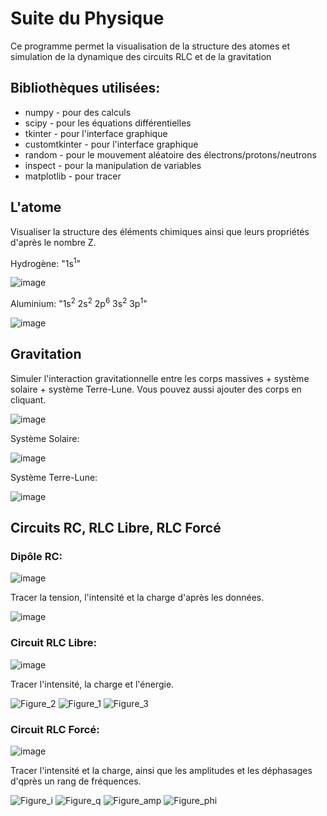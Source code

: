 # Suite du Physique
Ce programme permet la visualisation de la structure des atomes et simulation de la dynamique des circuits RLC et de la gravitation

## Bibliothèques utilisées:
- numpy - pour des calculs
- scipy - pour les équations différentielles
- tkinter - pour l'interface graphique
- customtkinter - pour l'interface graphique
- random - pour le mouvement aléatoire des électrons/protons/neutrons
- inspect - pour la manipulation de variables
- matplotlib - pour tracer

## L'atome

Visualiser la structure des éléments chimiques ainsi que leurs propriétés d'après le nombre Z.

Hydrogène: "1s<sup>1</sup>"

![image](https://user-images.githubusercontent.com/54601024/213917127-6f574587-60cf-40ea-9073-d358ce96b3ed.png)

Aluminium: "1s<sup>2</sup> 2s<sup>2</sup> 2p<sup>6</sup> 3s<sup>2</sup> 3p<sup>1</sup>"

![image](https://user-images.githubusercontent.com/54601024/213917154-ec494345-0e00-415d-9408-e826212a2293.png)

## Gravitation

Simuler l'interaction gravitationnelle entre les corps massives + système solaire + système Terre-Lune. Vous pouvez aussi ajouter des corps en cliquant.

![image](https://user-images.githubusercontent.com/54601024/213917501-471017ce-8d51-4d71-9c2c-f5c2017f366d.png)

Système Solaire:

![image](https://user-images.githubusercontent.com/54601024/213917513-43a92e5f-65f7-4f9c-a77c-871b82cbb216.png)

Système Terre-Lune:

![image](https://user-images.githubusercontent.com/54601024/213917529-98302c40-3886-40f1-98f8-137a1919fc0d.png)

## Circuits RC, RLC Libre, RLC Forcé

### Dipôle RC:

![image](https://user-images.githubusercontent.com/54601024/213917745-6b5c753e-ceb1-4226-8626-ad6875151c69.png)

Tracer la tension, l'intensité et la charge d'après les données.

![image](https://user-images.githubusercontent.com/54601024/213917859-e2f0ce75-3610-49e8-ad85-01a793ee9628.png)

### Circuit RLC Libre:

![image](https://user-images.githubusercontent.com/54601024/213917867-77c5eb7a-8a5e-4dc3-a4c8-3d5c2da0a8d3.png)

Tracer l'intensité, la charge et l'énergie.

![Figure_2](https://user-images.githubusercontent.com/54601024/213917988-ffbe53ef-b477-4aa0-baf5-c486714936f3.png)
![Figure_1](https://user-images.githubusercontent.com/54601024/213917981-ef8e9d26-01b2-4ae7-8996-fe359078d5b3.png)
![Figure_3](https://user-images.githubusercontent.com/54601024/213917995-178010fc-3f04-4694-be93-dbb8338db579.png)

### Circuit RLC Forcé:

![image](https://user-images.githubusercontent.com/54601024/213918014-ee780c84-6e18-4ba1-8e44-8f184fd1bc96.png)

Tracer l'intensité et la charge, ainsi que les amplitudes et les déphasages d'qprès un rang de fréquences.

![Figure_i](https://user-images.githubusercontent.com/54601024/213918030-63c5bf37-e08f-4af1-8c96-1944754504fe.png)
![Figure_q](https://user-images.githubusercontent.com/54601024/213918037-81ec67cb-6573-45a6-a7a6-ce51a0a14d17.png)
![Figure_amp](https://user-images.githubusercontent.com/54601024/213918051-9cf2d7d5-1356-4b48-b270-00312a90a94c.png)
![Figure_phi](https://user-images.githubusercontent.com/54601024/213918043-44edbecf-ee12-444e-ae39-20279910fd01.png)
